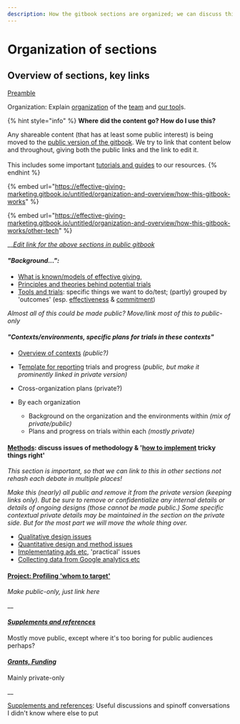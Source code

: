 ```yaml
---
description: How the gitbook sections are organized; we can discuss this
---
```


# Organization of sections

## **Overview of sections, key links**

[Preamble](../)

Organization:   Explain [organization](sections-and-organization.md) of the [team](our-team-and-resources/) and [our tool](https://github.com/daaronr/effective\_giving\_market\_testing/tree/76fd750340efe8794ed505cc87e8e0905ddeb98e/organization-and-overview/how-this-gitbook-works/README.md)s.&#x20;

{% hint style="info" %}
**Where** **did the content go? How do I use this?**

Any shareable content (that has at least some public interest)  is being moved to the [public version of the gitbook](https://effective-giving-marketing.gitbook.io/untitled/). We try to link that content below and throughout, giving both the public links and the link to edit it. \
\
This includes some important [tutorials and guides](our-team-and-resources/overview-ea-forum-post.md) to our resources.
{% endhint %}

{% embed url="https://effective-giving-marketing.gitbook.io/untitled/organization-and-overview/how-this-gitbook-works" %}

{% embed url="https://effective-giving-marketing.gitbook.io/untitled/organization-and-overview/how-this-gitbook-works/other-tech" %}

__[_Edit link for the above sections in public gitbook_](https://app.gitbook.com/s/a3YtWoUiYYfiEQrBNztC/organization-and-overview/how-this-gitbook-works)_​_

#### _"Background...":_&#x20;

* [What is known/models of effective giving](broken-reference),
* [Principles and theories behind potential trials](broken-reference)
* [Tools and trials](broken-reference): specific things we want to do/test; (partly) grouped by 'outcomes' (esp. [effectiveness](broken-reference) & [commitment](broken-reference))

_Almost all of this could be made public? Move/link most of this to public-only_

#### _"Contexts/environments, specific plans for trials in these contexts"_

* [Overview of contexts](broken-reference) _(public?)_
* T[emplate for reporting](trial-reporting-template/#concise-reporting-template) trials and progress (_public, but make it prominently linked in private version)_
* Cross-organization plans (private?)
*   By each organization

    * Background on the organization and the environments within _(mix of private/public)_
    * Plans and progress on trials within each _(mostly private)_



#### [Methods](broken-reference/): discuss issues of methodology & '[how to implement](https://github.com/daaronr/effective\_giving\_market\_testing/tree/76fd750340efe8794ed505cc87e8e0905ddeb98e/contexts-and-environments-for-testing/implementation-and-collecting-data-issues/README.md) tricky things right'

_This section is important, so that we can link to this in other sections not rehash each debate in multiple places!_

_Make this (nearly) all public and remove it from the private version (keeping links only).  But be sure to remove or confidentialize any internal details or details of ongoing designs_ _(those cannot be made public.)  Some specific contextual private details may be maintained in the section on the private side.  But for the most part we will move the whole thing over._&#x20;

* [Qualitative design issues](../methodological-discussion/qualitative-design-issues.md)
* [Quantitative design and method issues](../methodological-discussion/experimental-design-methods-issues.md)
* [Implementating ads etc](../implementation-and-practical-tips/implementation-and-collecting-data-issues/), 'practical' issues
* [Collecting data from Google analytics etc](../implementation-and-practical-tips/collecting-data-trial-outcomes/)

#### [Project: Profiling 'whom to target'](broken-reference)

_Make public-only, just link here_

__

#### __[_Supplements and references_](sections-and-organization.md#undefined)__

Mostly move public, except where it's too boring for public audiences perhaps?

#### __[_Grants, Funding_](sections-and-organization.md#grants-funding)__

Mainly private-only

__

[Supplements and references](broken-reference/): Useful discussions and spinoff conversations I didn't know where else to put
